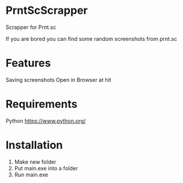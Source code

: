 # PrntScScrapper
Scrapper for Prnt.sc 

If you are bored you can find some random screenshots from prnt.sc

# Features
Saving screenshots
Open in Browser at hit

# Requirements
Python https://www.python.org/

# Installation
1. Make new folder
2. Put main.exe into a folder
3. Run main.exe

